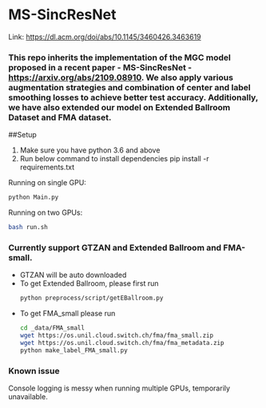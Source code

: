 # MS-SincResNet


Link: https://dl.acm.org/doi/abs/10.1145/3460426.3463619

### This repo inherits the implementation of the MGC model proposed in a recent paper - MS-SincResNet - https://arxiv.org/abs/2109.08910. We also apply various augmentation strategies and combination of center and label smoothing losses to achieve better test accuracy. Additionally, we have also extended our model on Extended Ballroom Dataset and FMA dataset.  

##Setup 

1. Make sure you have python 3.6 and above
2. Run below command to install dependencies
   pip install -r requirements.txt

Running on single GPU:
```bash
python Main.py
```

Running on two GPUs:
```bash
bash run.sh
```

### Currently support GTZAN and Extended Ballroom and FMA-small.
- GTZAN will be auto downloaded
- To get Extended Ballroom, please first run 
    ```bash
    python preprocess/script/getEBallroom.py
    ```
- To get FMA_small please run
    ```bash
    cd _data/FMA_small
    wget https://os.unil.cloud.switch.ch/fma/fma_small.zip
    wget https://os.unil.cloud.switch.ch/fma/fma_metadata.zip
    python make_label_FMA_small.py
    ```
### Known issue
Console logging is messy when running multiple GPUs, temporarily unavailable.
